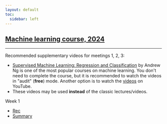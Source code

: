```yaml
---
layout: default
toc:
  sidebar: left
---
```


## [Machine learning course, 2024](/suppl/ml/ml2024/)

---

Recommended supplementary videos for meetings 1, 2, 3:
* [Supervised Machine Learning: Regression and Classification](https://www.coursera.org/learn/machine-learning) 
by Andrew Ng is one of the most popular courses on machine learning. 
You don't need to complete the course, but it is recommended to watch the videos in "audit" (**free**) mode.
Another option is to watch the [videos](https://www.youtube.com/playlist?list=PLkDaE6sCZn6FNC6YRfRQc_FbeQrF8BwGI) on YouTube.
* These videos may be used **instead** of the classic lectures/videos.

Week 1
* [Rec](https://sce-ac-il.zoom.us/rec/share/wcRPtxFWaY0x8XSnQtAdNK_m8RsdIQDpxE-oH2ZH0HB4b0plgK6K--UlouY2btQQ.ZuqlmUP-DqmD6I9x?startTime=1717582372000)
* [Summary](/suppl/ml/Lec2024/Lec1.pdf)